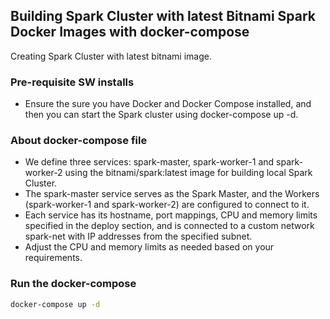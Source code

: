 ## Building Spark Cluster with latest Bitnami Spark Docker Images with docker-compose
Creating Spark Cluster with latest bitnami image.

### Pre-requisite SW installs
* Ensure the sure you have Docker and Docker Compose installed, and then you can start the Spark cluster using docker-compose up -d.

### About docker-compose file
* We define three services: spark-master, spark-worker-1 and spark-worker-2 using the bitnami/spark:latest image for building local Spark Cluster.
* The spark-master service serves as the Spark Master, and the Workers (spark-worker-1 and spark-worker-2) are configured to connect to it.
* Each service has its hostname, port mappings, CPU and memory limits specified in the deploy section, and is connected to a custom network spark-net with IP addresses from the specified subnet.
* Adjust the CPU and memory limits as needed based on your requirements.

### Run the docker-compose
```sh
docker-compose up -d 
```